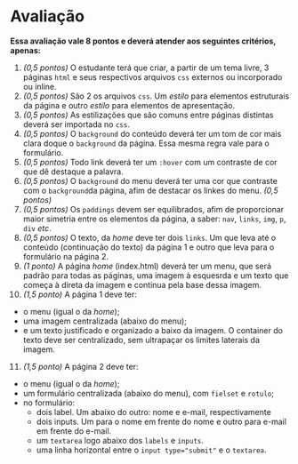 # Avaliação

 **Essa avaliação vale 8 pontos e deverá atender aos seguintes critérios, apenas:**

1. _(0,5 pontos)_ O estudante terá que criar, a partir de um tema livre, 3 páginas ```html``` e seus respectivos arquivos ```css``` externos ou incorporado ou inline.
2. _(0,5 pontos)_ São 2 os arquivos ```css```. Um _estilo_ para elementos estruturais da página e outro _estilo_ para elementos de apresentação.
3. _(0,5 pontos)_ As estilizações que são comuns entre páginas distintas deverá ser importada no ```css```.
4. _(0,5 pontos)_ O ```background``` do conteúdo deverá ter um tom de cor mais clara doque o ```background``` da página. Essa mesma regra vale para o formulário.
5. _(0,5 pontos)_ Todo link deverá ter um ```:hover``` com um contraste de cor que dê destaque a palavra.
6. _(0,5 pontos)_ O ```background``` do menu deverá ter uma cor que contraste com o ```background```da página, afim de destacar os linkes do menu. _(0,5 pontos)_
7. _(0,5 pontos)_ Os ```paddings``` devem ser equilibrados, afim de proporcionar maior simetria entre os elementos da página, a saber: ```nav```,  ```links```, ```img```, ```p```, ```div``` _etc_.
8. _(0,5 pontos)_ O texto, da _home_ deve ter dois ```links```. Um que leva até o conteúdo (continuação do texto) da página 1 e outro que leva para o formulário na página 2.
9. _(1 ponto)_ A página _home_ (index.html) deverá ter um menu, que será padrão para todas as páginas, uma imagem à esquesrda e um texto que começa à direta da imagem e continua pela base dessa imagem.
10. _(1,5 ponto)_ A página 1 deve ter:
  - o  menu (igual o da _home_);
  - uma imagem centralizada (abaixo do menu);
  - e um texto justificado e organizado a baixo da imagem. O container do texto deve ser centralizado, sem ultrapaçar os limites laterais da imagem.
11. _(1,5 ponto)_ A página 2 deve ter:
  - o  menu (igual o da _home_);
  - um formulário centralizada (abaixo do menu), com ```fielset``` e ```rotulo```;
  - no formulário:
      - dois label. Um abaixo do outro: nome e e-mail, respectivamente
      - dois inputs. Um para o nome em frente do nome e outro para e-mail em frente do e-mail.
      - um ```textarea``` logo abaixo dos ```labels``` e ```inputs```.
      - uma linha horizontal entre o ```input type="submit"``` e o ```textarea```.
